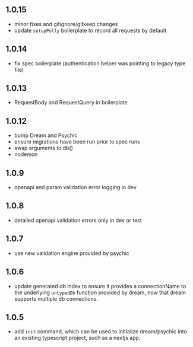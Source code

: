 ## 1.0.15

- minor fixes and gitignore/gitkeep changes
- update `setupPolly` boilerplate to record all requests by default

## 1.0.14

- fix spec boilerplate (authentication helper was pointing to legacy type file)

## 1.0.13

- RequestBody and RequestQuery in boilerplate

## 1.0.12

- bump Dream and Psychic
- ensure migrations have been run prior to spec runs
- swap arguments to db()
- nodemon

## 1.0.9

- openapi and param validation error logging in dev

## 1.0.8

- detailed openapi validation errors only in dev or test

## 1.0.7

- use new validation engine provided by psychic

## 1.0.6

- update generated db index to ensure it provides a connectionName to the underlying `untypedDb` function provided by dream, now that dream supports multiple db connections.

## 1.0.5

- add `init` command, which can be used to initialize dream/psychic into an existing typescript project, such as a nextjs app.
